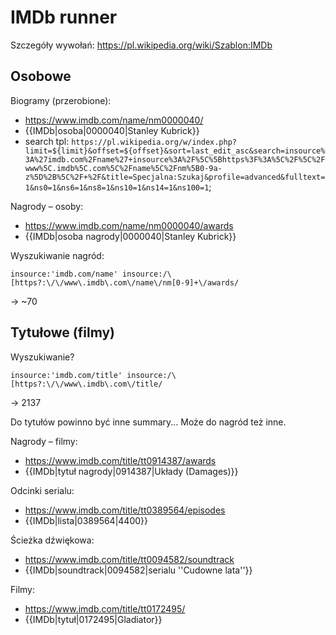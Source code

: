 IMDb runner
==========================

Szczegóły wywołań:
https://pl.wikipedia.org/wiki/Szablon:IMDb

## Osobowe

Biogramy (przerobione):

- https://www.imdb.com/name/nm0000040/
- {{IMDb|osoba|0000040|Stanley Kubrick}}
- search tpl: `https://pl.wikipedia.org/w/index.php?limit=${limit}&offset=${offset}&sort=last_edit_asc&search=insource%3A%27imdb.com%2Fname%27+insource%3A%2F%5C%5Bhttps%3F%3A%5C%2F%5C%2Fwww%5C.imdb%5C.com%5C%2Fname%5C%2Fnm%5B0-9a-z%5D%2B%5C%2F+%2F&title=Specjalna:Szukaj&profile=advanced&fulltext=1&ns0=1&ns6=1&ns8=1&ns10=1&ns14=1&ns100=1`;

Nagrody – osoby:

- https://www.imdb.com/name/nm0000040/awards
- {{IMDb|osoba nagrody|0000040|Stanley Kubrick}}

Wyszukiwanie nagród:
```
insource:'imdb.com/name' insource:/\[https?:\/\/www\.imdb\.com\/name\/nm[0-9]+\/awards/
```
-> ~70

## Tytułowe (filmy)

Wyszukiwanie?
```
insource:'imdb.com/title' insource:/\[https?:\/\/www\.imdb\.com\/title/
```
-> 2137

Do tytułów powinno być inne summary... Może do nagród też inne.

Nagrody – filmy:
- https://www.imdb.com/title/tt0914387/awards
- {{IMDb|tytuł nagrody|0914387|Układy (Damages)}}

Odcinki serialu:
- https://www.imdb.com/title/tt0389564/episodes
- {{IMDb|lista|0389564|4400}}

Ścieżka dźwiękowa:
- https://www.imdb.com/title/tt0094582/soundtrack
- {{IMDb|soundtrack|0094582|serialu ''Cudowne lata''}}

Filmy:
- https://www.imdb.com/title/tt0172495/
- {{IMDb|tytuł|0172495|Gladiator}}